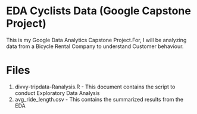 # EDA Cyclists Data (Google Capstone Project)
This is my Google Data Analytics Capstone Project.For, I will be analyzing data from a Bicycle Rental Company to understand Customer behaviour.

# Files
1. divvy-tripdata-Ranalysis.R - This document contains the script to conduct Exploratory Data Analysis
2. avg_ride_length.csv - This contains the summarized results from the EDA

